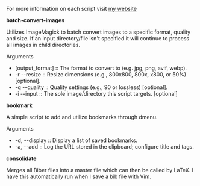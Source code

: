 For more information on each script visit [my website](https://www.mackenziebasaraba.ca/programs/simple-scripts/)

**batch-convert-images**

Utilizes ImageMagick to batch convert images to a specific format, quality and size. If an input directory/file isn't specified it will continue to process all images in child directories.

Arguments
- [output_format] :: The format to convert to (e.g. jpg, png, avif, webp).
- -r --resize :: Resize dimensions (e.g., 800x800, 800x, x800, or 50%) [optional].
- -q --quality :: Quality settings (e.g., 90 or lossless) [optional].
- -i --input :: The sole image/directory this script targets. [optional] 

**bookmark**

A simple script to add and utilize bookmarks through dmenu.

Arguments
- -d, --display :: Display a list of saved bookmarks.
- -a, --add    :: Log the URL stored in the clipboard; configure title and tags.

**consolidate**

Merges all Biber files into a master file which can then be called by LaTeX. I have this automatically run when I save a bib file with Vim.
